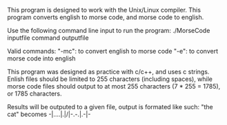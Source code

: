 This program is designed to work with the Unix/Linux compiler. This program converts english to morse code, and morse code to english.

Use the following command line input to run the program:
./MorseCode inputfile command outputfile

Valid commands:
"-mc": to convert english to morse code
"-e": to convert morse code into english

This program was designed as practice with c/c++, and uses c strings. Enlish files should be limited to 255 characters (including spaces), while morse code files should output to at most 255 characters (7 * 255 = 1785), or 1785 characters.

Results will be outputed to a given file, output is formated like such: "the cat" becomes -|....|.|/|-.-.|.-|-